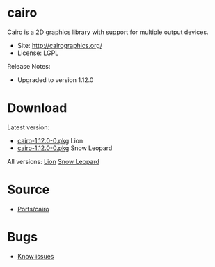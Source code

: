 

# cairo #

Cairo is a 2D graphics library with support for multiple output devices.

  * Site: http://cairographics.org/
  * License: LGPL

Release Notes:
  * Upgraded to version 1.12.0


# Download #

Latest version:
  * [cairo-1.12.0-0.pkg](http://code.google.com/p/rudix/downloads/detail?name=cairo-1.12.0-0.pkg) Lion
  * [cairo-1.12.0-0.pkg](http://code.google.com/p/rudix-snowleopard/downloads/detail?name=cairo-1.12.0-0.pkg) Snow Leopard

All versions: [Lion](http://code.google.com/p/rudix/downloads/list?q=cairo) [Snow Leopard](http://code.google.com/p/rudix-snowleopard/downloads/list?q=cairo)

# Source #
  * [Ports/cairo](http://code.google.com/p/rudix/source/browse/Ports/cairo)

# Bugs #
  * [Know issues](http://code.google.com/p/rudix/issues/list?q=cairo)
